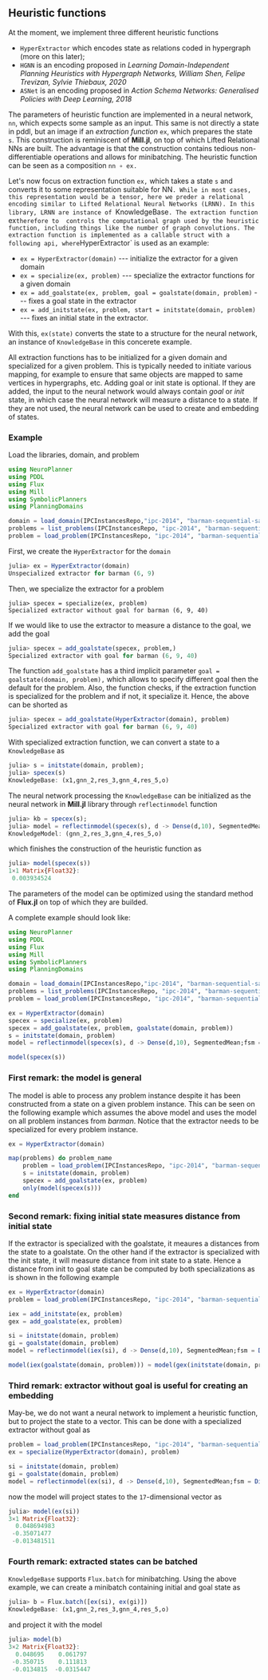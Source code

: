 
## Heuristic functions
At the moment, we implement three different heuristic functions
* `HyperExtractor` which encodes state as relations coded in hypergraph (more on this later);
* `HGNN` is an encoding proposed in *Learning Domain-Independent Planning Heuristics with Hypergraph Networks, William Shen, Felipe Trevizan, Sylvie Thiebaux, 2020*
* `ASNet` is an encoding proposed in *Action Schema Networks: Generalised Policies with Deep Learning, 2018*

The parameters of heuristic function are implemented in a neural network, `nn`, which expects some sample as an input. This same is not directly a state in pddl, but an image if an  *extraction function* `ex`, which prepares the state `s`. This construction is reminiscent of **Mill.jl**, on top of which Lifted Relational NNs are built. The advantage is that the construction contains tedious non-differentiable operations and allows for minibatching. The heuristic function can be seen as a composition `nn ∘ ex.`


Let's now focus on extraction function `ex,` which takes a state `s` and converts it to some representation suitable for NN`. While in most cases, this representation would be a tensor, here we preder a relational encoding similar to Lifted Relational Neural Networks (LRNN). In this library, LRNN are instance of `KnowledgeBase`. The extraction function `ex` therefore to  controls the computational graph used by the heuristic function, including things like the number of graph convolutions. The  extraction function is implemented as a callable struct with a following api, where `HyperExtractor` is used as an example:
* `ex = HyperExtractor(domain)` --- initialize the extractor for a given domain
* `ex = specialize(ex, problem)`  --- specialize the extractor functions for a given domain
* `ex = add_goalstate(ex, problem, goal = goalstate(domain, problem)` --- fixes a goal state in the extractor
* `ex = add_initstate(ex, problem, start = initstate(domain, problem)` --- fixes an initial state in the extractor.

With this, `ex(state)` converts the state to a structure for the neural network, an instance of `KnowledgeBase` in this concerete example.

All extraction functions has to be initialized for a given domain and specialized for a given problem. This is typically needed to initiate various mapping, for example to ensure that same objects are mapped to same vertices in hypergraphs, etc. Adding goal or init state is optional. If they are added, the input to the neural network would always contain *goal* or *init* state, in which case the neural network will measure a distance to a state. If they are not used, the neural network can be used to create and embedding of states. 


### Example
Load the libraries, domain, and problem
```julia
using NeuroPlanner
using PDDL
using Flux
using Mill
using SymbolicPlanners
using PlanningDomains

domain = load_domain(IPCInstancesRepo,"ipc-2014", "barman-sequential-satisficing")
problems = list_problems(IPCInstancesRepo, "ipc-2014", "barman-sequential-satisficing")
problem = load_problem(IPCInstancesRepo, "ipc-2014", "barman-sequential-satisficing", first(problems))
```

First, we create the `HyperExtractor` for the `domain`
```julia
julia> ex = HyperExtractor(domain)
Unspecialized extractor for barman (6, 9)
```

Then, we specialize the extractor for a problem
```
julia> specex = specialize(ex, problem)
Specialized extractor without goal for barman (6, 9, 40)
```

If we would like to use the extractor to measure a distance to the goal, we add the goal
```julia
julia> specex = add_goalstate(specex, problem,)
Specialized extractor with goal for barman (6, 9, 40)
```
The function `add_goalstate` has a third implicit parameter `goal =  goalstate(domain, problem),` which allows to specify different goal then the default for the problem. Also, the function checks, if the extraction function is specialized for the problem and if not, it specialize it. Hence, the above can be shorted as 
```julia
julia> specex = add_goalstate(HyperExtractor(domain), problem)
Specialized extractor with goal for barman (6, 9, 40)
```


With specialized extraction function, we can convert a state to a `KnowledgeBase` as 
```julia
julia> s = initstate(domain, problem);
julia> specex(s)
KnowledgeBase: (x1,gnn_2,res_3,gnn_4,res_5,o)
```

The neural network processing the `KnowledgeBase` can be initialized as the neural network in **Mill.jl** library through `reflectinmodel` function
```julia
julia> kb = specex(s);
julia> model = reflectinmodel(specex(s), d -> Dense(d,10), SegmentedMean;fsm = Dict("" =>  d -> Dense(d,1)))
KnowledgeModel: (gnn_2,res_3,gnn_4,res_5,o)
```
which finishes the construction of the heuristic function as 
```julia
julia> model(specex(s))
1×1 Matrix{Float32}:
 0.003934524
```
The parameters of the model can be optimized using the standard method of **Flux.jl** on top of which they are builded.

A complete example should look like:
```julia
using NeuroPlanner
using PDDL
using Flux
using Mill
using SymbolicPlanners
using PlanningDomains

domain = load_domain(IPCInstancesRepo,"ipc-2014", "barman-sequential-satisficing")
problems = list_problems(IPCInstancesRepo, "ipc-2014", "barman-sequential-satisficing")
problem = load_problem(IPCInstancesRepo, "ipc-2014", "barman-sequential-satisficing", first(problems))

ex = HyperExtractor(domain)
specex = specialize(ex, problem)
specex = add_goalstate(ex, problem, goalstate(domain, problem))
s = initstate(domain, problem)
model = reflectinmodel(specex(s), d -> Dense(d,10), SegmentedMean;fsm = Dict("" =>  d -> Dense(d,1)))

model(specex(s))
```

### First remark: the model is general 

The model is able to process any problem instance despite it has been constructed from a state on a given problem instance. This can be seen on the following example which assumes the above model and uses the model on all problem instances from *barman*. Notice that the extractor needs to be specialized for every problem instance.
```julia
ex = HyperExtractor(domain)

map(problems) do problem_name
	problem = load_problem(IPCInstancesRepo, "ipc-2014", "barman-sequential-satisficing", problem_name)
	s = initstate(domain, problem)
	specex = add_goalstate(ex, problem)
	only(model(specex(s)))
end
```

### Second remark: fixing initial state measures distance from initial state
If the extractor is specialized with the goalstate, it meaures a distances from the state to a goalstate. On the other hand if the extractor is specialized with the init state, it will measure distance from init state to a state. Hence a distance from init to goal state can be computed by both specializations as is shown in the following example
```julia
ex = HyperExtractor(domain)
problem = load_problem(IPCInstancesRepo, "ipc-2014", "barman-sequential-satisficing", first(problems))

iex = add_initstate(ex, problem)
gex = add_goalstate(ex, problem)

si = initstate(domain, problem)
gi = goalstate(domain, problem)
model = reflectinmodel(iex(si), d -> Dense(d,10), SegmentedMean;fsm = Dict("" =>  d -> Dense(d,1)))

model(iex(goalstate(domain, problem))) ≈ model(gex(initstate(domain, problem)))
```


### Third remark: extractor without goal is useful for creating an embedding
May-be, we do not want a neural network to implement a heuristic function, but to project the state to a vector. This can be done with a specialized extractor without goal as 
```julia
problem = load_problem(IPCInstancesRepo, "ipc-2014", "barman-sequential-satisficing", first(problems))
ex = specialize(HyperExtractor(domain), problem)

si = initstate(domain, problem)
gi = goalstate(domain, problem)
model = reflectinmodel(ex(si), d -> Dense(d,10), SegmentedMean;fsm = Dict("" =>  d -> Dense(d,3)))
```
now the model will project states to the `17`-dimensional vector as
```julia
julia> model(ex(si))
3×1 Matrix{Float32}:
  0.048694983
 -0.35071477
 -0.013481511

```

### Fourth remark: extracted states can be batched
`KnowledgeBase` supports `Flux.batch` for minibatching. Using the above example, we can create a minibatch containing initial and goal state as
```julia
julia> b = Flux.batch([ex(si), ex(gi)])
KnowledgeBase: (x1,gnn_2,res_3,gnn_4,res_5,o)
```
and project it with the model
```julia
julia> model(b)
3×2 Matrix{Float32}:
  0.048695    0.061797
 -0.350715    0.111813
 -0.0134815  -0.0315447
```
